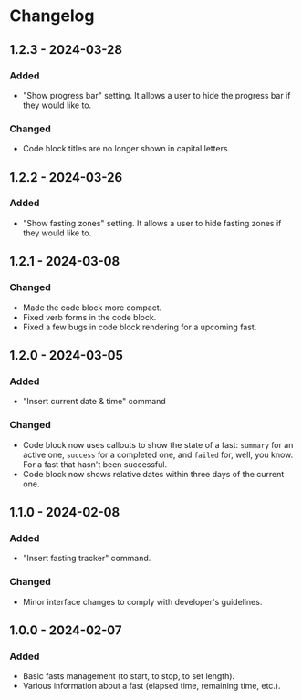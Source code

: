 # Changelog

## 1.2.3 - 2024-03-28

### Added

* "Show progress bar" setting. It allows a user to hide the progress bar if they would like to.

### Changed

* Code block titles are no longer shown in capital letters.

## 1.2.2 - 2024-03-26

### Added

* "Show fasting zones" setting. It allows a user to hide fasting zones if they would like to.

## 1.2.1 - 2024-03-08

### Changed

* Made the code block more compact.
* Fixed verb forms in the code block.
* Fixed a few bugs in code block rendering for a upcoming fast.

## 1.2.0 - 2024-03-05

### Added

* "Insert current date & time" command

### Changed

* Code block now uses callouts to show the state of a fast: `summary` for an active one, `success` for a completed one, and `failed` for, well, you know. For a fast that hasn't been successful.
* Code block now shows relative dates within three days of the current one.

## 1.1.0 - 2024-02-08

### Added

* "Insert fasting tracker" command.

### Changed

* Minor interface changes to comply with developer's guidelines.

## 1.0.0 - 2024-02-07

### Added

* Basic fasts management (to start, to stop, to set length).
* Various information about a fast (elapsed time, remaining time, etc.).